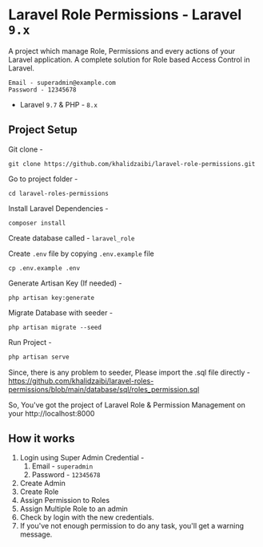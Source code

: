 # Laravel Role Permissions - Laravel  `9.x`

A project which manage Role, Permissions and every actions of your Laravel application. A complete solution for Role based Access Control in Laravel.


```
Email - superadmin@example.com
Password - 12345678
```

- Laravel `9.7` & PHP - `8.x`


## Project Setup
Git clone -
```console
git clone https://github.com/khalidzaibi/laravel-role-permissions.git
```

Go to project folder -
```console
cd laravel-roles-permissions
```

Install Laravel Dependencies -
```console
composer install
```

Create database called - `laravel_role`

Create `.env` file by copying `.env.example` file
```console
cp .env.example .env
```

Generate Artisan Key (If needed) -
```console
php artisan key:generate
```

Migrate Database with seeder -
```console
php artisan migrate --seed
```

Run Project -
```php
php artisan serve
```

Since, there is any problem to seeder, Please import the .sql file directly - https://github.com/khalidzaibi/laravel-roles-permissions/blob/main/database/sql/roles_permission.sql

So, You've got the project of Laravel Role & Permission Management on your http://localhost:8000

## How it works
1. Login using Super Admin Credential -
    1. Email - `superadmin`
    1. Password - `12345678`
2. Create Admin
3. Create Role
4. Assign Permission to Roles
5. Assign Multiple Role to an admin
6. Check by login with the new credentials.
7. If you've not enough permission to do any task, you'll get a warning message.

